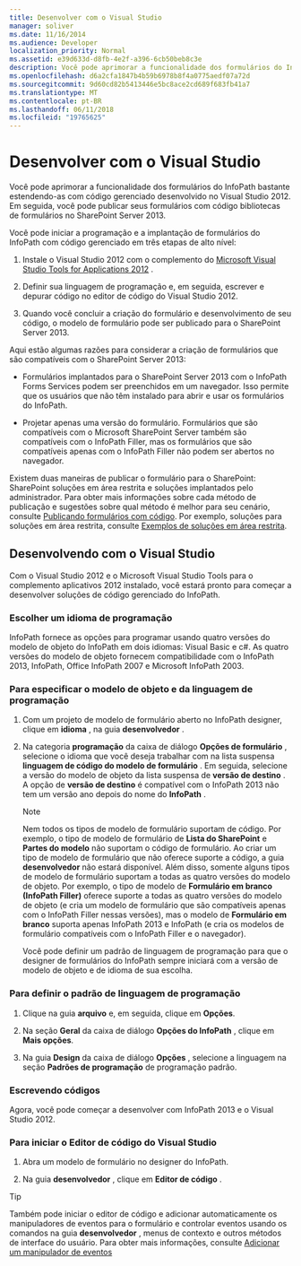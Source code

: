 ```yaml
---
title: Desenvolver com o Visual Studio
manager: soliver
ms.date: 11/16/2014
ms.audience: Developer
localization_priority: Normal
ms.assetid: e39d633d-d8fb-4e2f-a396-6cb50beb8c3e
description: Você pode aprimorar a funcionalidade dos formulários do InfoPath bastante estendendo-as com código gerenciado desenvolvido no Visual Studio 2012. Em seguida, você pode publicar seus formulários com código bibliotecas de formulários no SharePoint Server 2013.
ms.openlocfilehash: d6a2cfa1847b4b59b6978b8f4a0775aedf07a72d
ms.sourcegitcommit: 9d60cd82b5413446e5bc8ace2cd689f683fb41a7
ms.translationtype: MT
ms.contentlocale: pt-BR
ms.lasthandoff: 06/11/2018
ms.locfileid: "19765625"
---
```

# <a name="develop-with-visual-studio"></a>Desenvolver com o Visual Studio

Você pode aprimorar a funcionalidade dos formulários do InfoPath bastante estendendo-as com código gerenciado desenvolvido no Visual Studio 2012. Em seguida, você pode publicar seus formulários com código bibliotecas de formulários no SharePoint Server 2013.
  
Você pode iniciar a programação e a implantação de formulários do InfoPath com código gerenciado em três etapas de alto nível:
  
1. Instale o Visual Studio 2012 com o complemento do [Microsoft Visual Studio Tools for Applications 2012](http://www.microsoft.com/en-us/download/details.aspx?id=38807) . 
    
2. Definir sua linguagem de programação e, em seguida, escrever e depurar código no editor de código do Visual Studio 2012.
    
3. Quando você concluir a criação do formulário e desenvolvimento de seu código, o modelo de formulário pode ser publicado para o SharePoint Server 2013.
    
Aqui estão algumas razões para considerar a criação de formulários que são compatíveis com o SharePoint Server 2013:
  
- Formulários implantados para o SharePoint Server 2013 com o InfoPath Forms Services podem ser preenchidos em um navegador. Isso permite que os usuários que não têm instalado para abrir e usar os formulários do InfoPath.
    
- Projetar apenas uma versão do formulário. Formulários que são compatíveis com o Microsoft SharePoint Server também são compatíveis com o InfoPath Filler, mas os formulários que são compatíveis apenas com o InfoPath Filler não podem ser abertos no navegador.
    
Existem duas maneiras de publicar o formulário para o SharePoint: SharePoint soluções em área restrita e soluções implantados pelo administrador. Para obter mais informações sobre cada método de publicação e sugestões sobre qual método é melhor para seu cenário, consulte [Publicando formulários com código](publishing-forms-with-code.md). Por exemplo, soluções para soluções em área restrita, consulte [Exemplos de soluções em área restrita](sample-sandboxed-solutions.md).
  
## <a name="developing-with-visual-studio"></a>Desenvolvendo com o Visual Studio

Com o Visual Studio 2012 e o Microsoft Visual Studio Tools para o complemento aplicativos 2012 instalado, você estará pronto para começar a desenvolver soluções de código gerenciado do InfoPath.
  
### <a name="choosing-a-programming-language"></a>Escolher um idioma de programação

InfoPath fornece as opções para programar usando quatro versões do modelo de objeto do InfoPath em dois idiomas: Visual Basic e c#. As quatro versões do modelo de objeto fornecem compatibilidade com o InfoPath 2013, InfoPath, Office InfoPath 2007 e Microsoft InfoPath 2003.
  
### <a name="to-specify-the-programming-language-and-object-model"></a>Para especificar o modelo de objeto e da linguagem de programação

1. Com um projeto de modelo de formulário aberto no InfoPath designer, clique em **idioma** , na guia **desenvolvedor** . 
    
2. Na categoria **programação** da caixa de diálogo **Opções de formulário** , selecione o idioma que você deseja trabalhar com na lista suspensa **linguagem de código do modelo de formulário** . Em seguida, selecione a versão do modelo de objeto da lista suspensa de **versão de destino** . A opção de **versão de destino** é compatível com o InfoPath 2013 não tem um versão ano depois do nome do **InfoPath** . 
    
    > [!NOTE]
    > Nem todos os tipos de modelo de formulário suportam de código. Por exemplo, o tipo de modelo de formulário de **Lista do SharePoint** e **Partes do modelo** não suportam o código de formulário. Ao criar um tipo de modelo de formulário que não oferece suporte a código, a guia **desenvolvedor** não estará disponível. Além disso, somente alguns tipos de modelo de formulário suportam a todas as quatro versões do modelo de objeto. Por exemplo, o tipo de modelo de **Formulário em branco (InfoPath Filler)** oferece suporte a todas as quatro versões do modelo de objeto (e cria um modelo de formulário que são compatíveis apenas com o InfoPath Filler nessas versões), mas o modelo de **Formulário em branco** suporta apenas InfoPath 2013 e InfoPath (e cria os modelos de formulário compatíveis com o InfoPath Filler e o navegador). 
  
    Você pode definir um padrão de linguagem de programação para que o designer de formulários do InfoPath sempre iniciará com a versão de modelo de objeto e de idioma de sua escolha.
    
### <a name="to-set-the-default-programming-language"></a>Para definir o padrão de linguagem de programação

1. Clique na guia **arquivo** e, em seguida, clique em **Opções**.
    
2. Na seção **Geral** da caixa de diálogo **Opções do InfoPath** , clique em **Mais opções**.
    
3. Na guia **Design** da caixa de diálogo **Opções** , selecione a linguagem na seção **Padrões de programação** de programação padrão. 
    
### <a name="writing-code"></a>Escrevendo códigos

Agora, você pode começar a desenvolver com InfoPath 2013 e o Visual Studio 2012. 
  
### <a name="to-start-the-visual-studio-code-editor"></a>Para iniciar o Editor de código do Visual Studio

1. Abra um modelo de formulário no designer do InfoPath.
    
2. Na guia **desenvolvedor** , clique em **Editor de código** . 
    
> [!TIP]
> Também pode iniciar o editor de código e adicionar automaticamente os manipuladores de eventos para o formulário e controlar eventos usando os comandos na guia **desenvolvedor** , menus de contexto e outros métodos de interface do usuário. Para obter mais informações, consulte [Adicionar um manipulador de eventos](how-to-add-an-event-handler.md)
  

